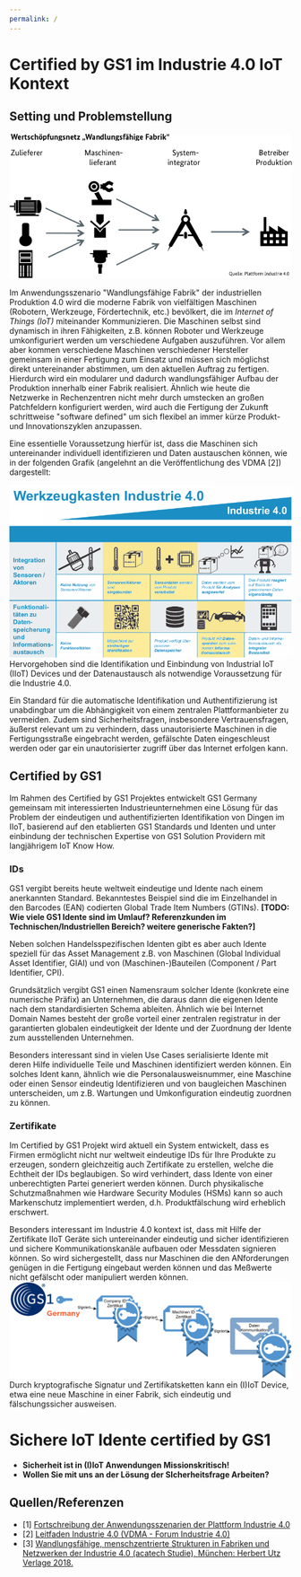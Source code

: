 ```yaml
---
permalink: /
---
```


# Certified by GS1 im Industrie 4.0 IoT Kontext

## Setting und Problemstellung

![Anwendungszenario WFF aus [1]](pics/anwendungszenario-wff.png "Anwendungszenario WFF aus [1]")

Im Anwendungsszenario "Wandlungsfähige Fabrik" der industriellen Produktion 4.0 wird die moderne Fabrik von vielfältigen Maschinen (Robotern, Werkzeuge, Fördertechnik, etc.) bevölkert, die im *Internet of Things (IoT)* miteinander Kommunizieren.
Die Maschinen selbst sind dynamisch in ihren Fähigkeiten, z.B. können Roboter und Werkzeuge umkonfiguriert werden um verschiedene Aufgaben auszuführen. Vor allem aber kommen verschiedene Maschinen verschiedener Hersteller gemeinsam in einer Fertigung zum Einsatz und müssen sich möglichst direkt untereinander abstimmen, um den aktuellen Auftrag zu fertigen. Hierdurch wird ein modularer und dadurch wandlungsfähiger Aufbau der Produktion innerhalb einer Fabrik realisiert. Ähnlich wie heute die Netzwerke in Rechenzentren nicht mehr durch umstecken an großen Patchfeldern konfiguriert werden, wird auch die Fertigung der Zukunft schrittweise "software defined" um sich flexibel an immer kürze Produkt-und Innovationszyklen anzupassen.


Eine essentielle Voraussetzung hierfür ist, dass die Maschinen sich untereinander individuell identifizieren und Daten austauschen können, wie in der folgenden Grafik (angelehnt an die Veröffentlichung des VDMA [2]) dargestellt:

![Abgeleitet von: Werkzeugkaste Industrie 4.0 aus [2,3]](pics/werkzeugkaste-i40-vdma-part.png "Abgeleitet von: Werkzeugkaste Industrie 4.0 aus [2,3]")
Hervorgehoben sind die Identifikation und Einbindung von Industrial IoT (IIoT) Devices und der Datenaustausch als notwendige Voraussetzung für die Industrie 4.0.

Ein Standard für die automatische Identifikation und Authentifizierung ist unabdingbar um die Abhängigkeit von einem zentralen Plattformanbieter zu vermeiden. Zudem sind Sicherheitsfragen, insbesondere Vertrauensfragen, äußerst relevant um zu verhindern, dass unautorisierte Maschinen in die Fertigungsstraße eingebracht werden, gefälschte Daten eingeschleust werden oder gar ein unautorisierter zugriff über das Internet erfolgen kann.


## Certified by GS1

Im Rahmen des Certified by GS1 Projektes entwickelt GS1 Germany gemeinsam mit interessierten Industrieunternehmen eine Lösung für das Problem der eindeutigen und authentifizierten Identifikation von Dingen im IIoT, basierend auf den etablierten GS1 Standards und Identen und unter einbindung der technischen Expertise von GS1 Solution Providern mit langjährigem IoT Know How.

### IDs

GS1 vergibt bereits heute weltweit eindeutige und Idente nach einem anerkannten Standard.
Bekanntestes Beispiel sind die im Einzelhandel in den Barcodes (EAN) codierten Global Trade Item Numbers (GTINs). **[TODO: Wie viele GS1 Idente sind im Umlauf? Referenzkunden im Technischen/Industriellen Bereich? weitere generische Fakten?]**

Neben solchen Handelsspezifischen Identen gibt es aber auch Idente speziell für das Asset Management z.B. von Maschinen (Global Individual Asset Identifier, GIAI) und von (Maschinen-)Bauteilen (Component / Part Identifier, CPI).

Grundsätzlich vergibt GS1 einen Namensraum solcher Idente (konkrete eine numerische Präfix) an Unternehmen, die daraus dann die eigenen Idente nach dem standardisierten Schema ableiten. Ähnlich wie bei Internet Domain Names besteht der große vorteil einer zentralen registratur in der garantierten globalen eindeutigkeit der Idente und der Zuordnung der Idente zum ausstellenden Unternehmen.

Besonders interessant sind in vielen Use Cases serialisierte Idente mit deren Hilfe individuelle Teile und Maschinen identifiziert werden können. Ein solches Ident kann, ähnlich wie die Personalausweisnummer, eine Maschine oder einen Sensor eindeutig Identifizieren und von baugleichen Maschinen unterscheiden, um z.B. Wartungen und Umkonfiguration eindeutig zuordnen zu können.


### Zertifikate

Im Certified by GS1 Projekt wird aktuell ein System entwickelt, dass es Firmen ermöglicht nicht nur weltweit eindeutige IDs für Ihre Produkte zu erzeugen, sondern gleichzeitig auch Zertifikate zu erstellen, welche die Echtheit der IDs beglaubigen. So wird verhindert, dass Idente von einer unberechtigten Partei generiert werden können. Durch physikalische Schutzmaßnahmen wie Hardware Security Modules (HSMs) kann so auch Markenschutz implementiert werden, d.h. Produktfälschung wird erheblich erschwert.

Besonders interessant im Industrie 4.0 kontext ist, dass mit Hilfe der Zertifikate IIoT Geräte sich untereinander eindeutig und sicher identifizieren und sichere Kommunikationskanäle aufbauen oder Messdaten signieren können. So wird sichergestellt, dass nur Maschinen die den ANforderungen genügen in die Fertigung eingebaut werden können und das Meßwerte nicht gefälscht oder manipuliert werden können.
![Zertifikatskette](pics/Certificate-Chain.png "Zertifikatskette")
Durch kryptografische Signatur und Zertifikatsketten kann ein (I)IoT Device, etwa eine neue Maschine in einer Fabrik, sich eindeutig und fälschungssicher ausweisen.


# Sichere IoT Idente certified by GS1
- **Sicherheit ist in (I)IoT Anwendungen Missionskritisch!**
- **Wollen Sie mit uns an der Lösung der SIcherheitsfrage Arbeiten?**

## Quellen/Referenzen
- [1] [Fortschreibung der Anwendungsszenarien der Plattform Industrie 4.0](https://www.plattform-i40.de/PI40/Redaktion/DE/Downloads/Publikation/fortschreibung-anwendungsszenarien.html)
- [2] [Leitfaden Industrie 4.0 (VDMA - Forum Industrie 4.0)](https://industrie40.vdma.org/viewer/-/v2article/render/15540546)
- [3] [Wandlungsfähige, menschzentrierte Strukturen in Fabriken und Netzwerken der Industrie 4.0 (acatech Studie), München: Herbert Utz Verlage 2018.](https://www.plattform-i40.de/PI40/Redaktion/DE/Downloads/Publikation/hm-2018-fb-wandlung.html)
